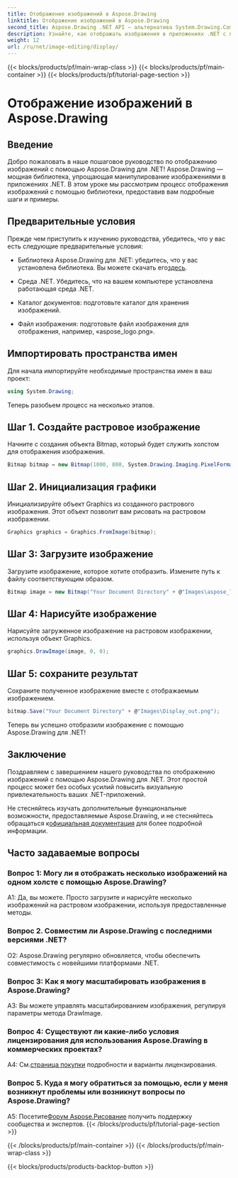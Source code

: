 ```yaml
---
title: Отображение изображений в Aspose.Drawing
linktitle: Отображение изображений в Aspose.Drawing
second_title: Aspose.Drawing .NET API — альтернатива System.Drawing.Common
description: Узнайте, как отображать изображения в приложениях .NET с помощью Aspose.Drawing. Следуйте нашему руководству, чтобы узнать простые шаги и улучшить свой визуальный контент.
weight: 12
url: /ru/net/image-editing/display/
---
```


{{< blocks/products/pf/main-wrap-class >}}
{{< blocks/products/pf/main-container >}}
{{< blocks/products/pf/tutorial-page-section >}}

# Отображение изображений в Aspose.Drawing

## Введение

Добро пожаловать в наше пошаговое руководство по отображению изображений с помощью Aspose.Drawing для .NET! Aspose.Drawing — мощная библиотека, упрощающая манипулирование изображениями в приложениях .NET. В этом уроке мы рассмотрим процесс отображения изображений с помощью библиотеки, предоставив вам подробные шаги и примеры.

## Предварительные условия

Прежде чем приступить к изучению руководства, убедитесь, что у вас есть следующие предварительные условия:

-  Библиотека Aspose.Drawing для .NET: убедитесь, что у вас установлена библиотека. Вы можете скачать его[здесь](https://releases.aspose.com/drawing/net/).

- Среда .NET. Убедитесь, что на вашем компьютере установлена работающая среда .NET.

- Каталог документов: подготовьте каталог для хранения изображений.

- Файл изображения: подготовьте файл изображения для отображения, например, «aspose_logo.png».

## Импортировать пространства имен

Для начала импортируйте необходимые пространства имен в ваш проект:

```csharp
using System.Drawing;
```

Теперь разобьем процесс на несколько этапов.

## Шаг 1. Создайте растровое изображение

Начните с создания объекта Bitmap, который будет служить холстом для отображения изображения.

```csharp
Bitmap bitmap = new Bitmap(1000, 800, System.Drawing.Imaging.PixelFormat.Format32bppPArgb);
```

## Шаг 2. Инициализация графики

Инициализируйте объект Graphics из созданного растрового изображения. Этот объект позволит вам рисовать на растровом изображении.

```csharp
Graphics graphics = Graphics.FromImage(bitmap);
```

## Шаг 3: Загрузите изображение

Загрузите изображение, которое хотите отобразить. Измените путь к файлу соответствующим образом.

```csharp
Bitmap image = new Bitmap("Your Document Directory" + @"Images\aspose_logo.png");
```

## Шаг 4: Нарисуйте изображение

Нарисуйте загруженное изображение на растровом изображении, используя объект Graphics.

```csharp
graphics.DrawImage(image, 0, 0);
```

## Шаг 5: сохраните результат

Сохраните полученное изображение вместе с отображаемым изображением.

```csharp
bitmap.Save("Your Document Directory" + @"Images\Display_out.png");
```

Теперь вы успешно отобразили изображение с помощью Aspose.Drawing для .NET!

## Заключение

Поздравляем с завершением нашего руководства по отображению изображений с помощью Aspose.Drawing для .NET. Этот простой процесс может без особых усилий повысить визуальную привлекательность ваших .NET-приложений.

Не стесняйтесь изучать дополнительные функциональные возможности, предоставляемые Aspose.Drawing, и не стесняйтесь обращаться к[официальная документация](https://reference.aspose.com/drawing/net/) для более подробной информации.

## Часто задаваемые вопросы

### Вопрос 1: Могу ли я отображать несколько изображений на одном холсте с помощью Aspose.Drawing?

А1: Да, вы можете. Просто загрузите и нарисуйте несколько изображений на растровом изображении, используя предоставленные методы.

### Вопрос 2. Совместим ли Aspose.Drawing с последними версиями .NET?

О2: Aspose.Drawing регулярно обновляется, чтобы обеспечить совместимость с новейшими платформами .NET.

### Вопрос 3: Как я могу масштабировать изображения в Aspose.Drawing?

A3: Вы можете управлять масштабированием изображения, регулируя параметры метода DrawImage.

### Вопрос 4: Существуют ли какие-либо условия лицензирования для использования Aspose.Drawing в коммерческих проектах?

А4: См.[страница покупки](https://purchase.aspose.com/buy) подробности и варианты лицензирования.

### Вопрос 5. Куда я могу обратиться за помощью, если у меня возникнут проблемы или возникнут вопросы по Aspose.Drawing?

 A5: Посетите[Форум Aspose.Рисование](https://forum.aspose.com/c/diagram/17) получить поддержку сообщества и экспертов.
{{< /blocks/products/pf/tutorial-page-section >}}

{{< /blocks/products/pf/main-container >}}
{{< /blocks/products/pf/main-wrap-class >}}

{{< blocks/products/products-backtop-button >}}
